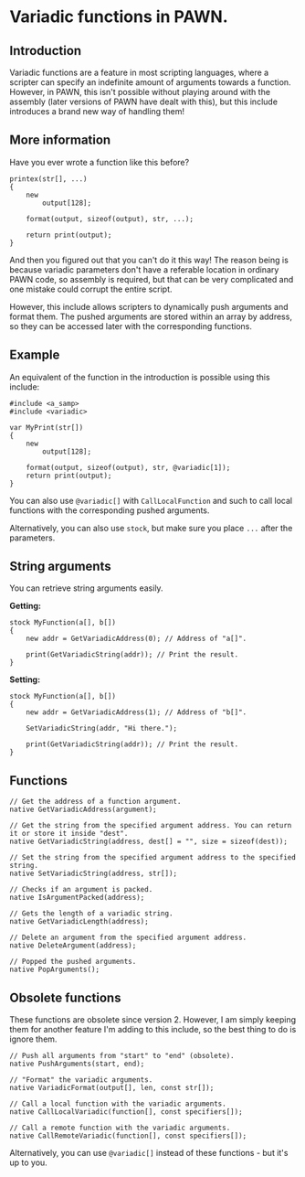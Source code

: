 # Variadic functions in PAWN.

## Introduction
Variadic functions are a feature in most scripting languages, where a scripter can specify an indefinite amount of arguments towards a function. However, in PAWN, this isn't possible without playing around with the assembly (later versions of PAWN have dealt with this), but this include introduces a brand new way of handling them!

## More information
Have you ever wrote a function like this before?

```pawn
printex(str[], ...)
{
    new 
        output[128];

    format(output, sizeof(output), str, ...);

    return print(output);
}
```

And then you figured out that you can't do it this way! The reason being is because variadic parameters don't have a referable location in ordinary PAWN code, so assembly is required, but that can be very complicated and one mistake could corrupt the entire script.

However, this include allows scripters to dynamically push arguments and format them. The pushed arguments are stored within an array by address, so they can be accessed later with the corresponding functions.

## Example
An equivalent of the function in the introduction is possible using this include:

```pawn
#include <a_samp>
#include <variadic>

var MyPrint(str[])
{
    new 
        output[128];

    format(output, sizeof(output), str, @variadic[1]);
    return print(output);
}
```

You can also use `@variadic[]` with `CallLocalFunction` and such to call local functions with the corresponding pushed arguments.

Alternatively, you can also use `stock`, but make sure you place `...` after the parameters.

## String arguments
You can retrieve string arguments easily.

**Getting:**

```pawn
stock MyFunction(a[], b[])
{
    new addr = GetVariadicAddress(0); // Address of "a[]".

    print(GetVariadicString(addr)); // Print the result.
}
```

**Setting:**

```pawn
stock MyFunction(a[], b[])
{
    new addr = GetVariadicAddress(1); // Address of "b[]".

    SetVariadicString(addr, "Hi there.");

    print(GetVariadicString(addr)); // Print the result.
}
```

## Functions
```pawn
// Get the address of a function argument.
native GetVariadicAddress(argument);

// Get the string from the specified argument address. You can return it or store it inside "dest".
native GetVariadicString(address, dest[] = "", size = sizeof(dest));

// Set the string from the specified argument address to the specified string.
native SetVariadicString(address, str[]);

// Checks if an argument is packed.
native IsArgumentPacked(address);

// Gets the length of a variadic string.
native GetVariadicLength(address);

// Delete an argument from the specified argument address.
native DeleteArgument(address);

// Popped the pushed arguments.
native PopArguments();
```

## Obsolete functions
These functions are obsolete since version 2. However, I am simply keeping them for another feature I'm adding to this include, so the best thing to do is ignore them.

```pawn
// Push all arguments from "start" to "end" (obsolete).
native PushArguments(start, end);

// "Format" the variadic arguments.
native VariadicFormat(output[], len, const str[]);
  	
// Call a local function with the variadic arguments.
native CallLocalVariadic(function[], const specifiers[]);

// Call a remote function with the variadic arguments.
native CallRemoteVariadic(function[], const specifiers[]);
```

Alternatively, you can use `@variadic[]` instead of these functions - but it's up to you.

